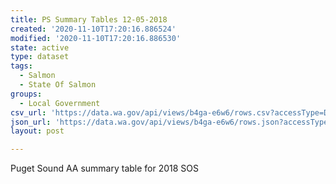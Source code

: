 ```yaml
---
title: PS Summary Tables 12-05-2018
created: '2020-11-10T17:20:16.886524'
modified: '2020-11-10T17:20:16.886530'
state: active
type: dataset
tags:
  - Salmon
  - State Of Salmon
groups:
  - Local Government
csv_url: 'https://data.wa.gov/api/views/b4ga-e6w6/rows.csv?accessType=DOWNLOAD'
json_url: 'https://data.wa.gov/api/views/b4ga-e6w6/rows.json?accessType=DOWNLOAD'
layout: post

---
```

Puget Sound AA summary table for 2018 SOS
